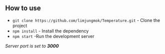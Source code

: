 
## How to use
- ``git clone https://github.com/limjungmok/Temperature.git`` - Clone the project
- ``npm install`` - Install the dependency
- ``npm start``  -Run the development server

*Server port is set to **3000***
